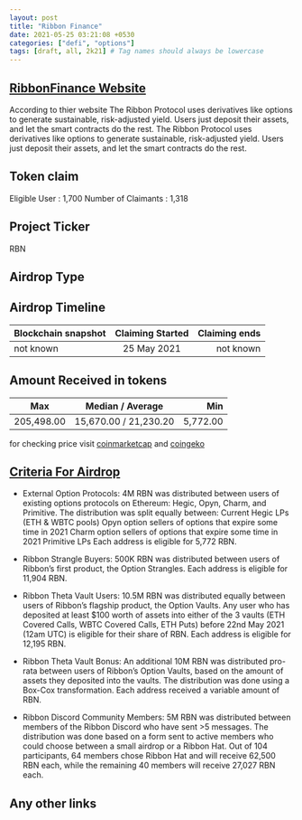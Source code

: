 ```yaml
---
layout: post
title: "Ribbon Finance"
date: 2021-05-25 03:21:08 +0530
categories: ["defi", "options"]
tags: [draft, all, 2k21] # Tag names should always be lowercase
---
```


## [RibbonFinance Website](https://www.ribbon.finance/)

According to thier website The Ribbon Protocol uses derivatives like options to generate sustainable, risk-adjusted yield. Users just deposit their assets, and let the smart contracts do the rest. The Ribbon Protocol uses derivatives like options to generate sustainable, risk-adjusted yield. Users just deposit their assets, and let the smart contracts do the rest.

## Token claim

Eligible User : 1,700
Number of Claimants : 1,318

## Project Ticker

RBN

## Airdrop Type

## Airdrop Timeline

| Blockchain snapshot | Claiming Started | Claiming ends |
| ------------------- | :--------------: | ------------: |
| not known           |   25 May 2021    |     not known |

## Amount Received in tokens

| Max        |   Median / Average    |      Min |
| ---------- | :-------------------: | -------: |
| 205,498.00 | 15,670.00 / 21,230.20 | 5,772.00 |

for checking price visit [coinmarketcap](https://coinmarketcap.com/currencies/) and [coingeko](https://www.coingecko.com/en/coins/)

## [Criteria For Airdrop](https://ribbonfinance.medium.com/rbn-airdrop-distribution-70b6cb0b870c)

- External Option Protocols: 4M RBN was distributed between users of existing options protocols on Ethereum:
  Hegic, Opyn, Charm, and Primitive. The distribution was split equally between:
  Current Hegic LPs (ETH & WBTC pools)
  Opyn option sellers of options that expire some time in 2021
  Charm option sellers of options that expire some time in 2021
  Primitive LPs
  Each address is eligible for 5,772 RBN.

- Ribbon Strangle Buyers: 500K RBN was distributed between users of Ribbon’s first product, the Option Strangles. Each address is eligible for 11,904 RBN.

- Ribbon Theta Vault Users: 10.5M RBN was distributed equally between users of Ribbon’s flagship product, the Option Vaults. Any user who has deposited at least $100 worth of assets into either of the 3 vaults (ETH Covered Calls, WBTC Covered Calls, ETH Puts) before 22nd May 2021 (12am UTC) is eligible for their share of RBN. Each address is eligible for 12,195 RBN.

- Ribbon Theta Vault Bonus: An additional 10M RBN was distributed pro-rata between users of Ribbon’s Option Vaults, based on the amount of assets they deposited into the vaults. The distribution was done using a Box-Cox transformation. Each address received a variable amount of RBN.

- Ribbon Discord Community Members: 5M RBN was distributed between members of the Ribbon Discord who have sent >5 messages. The distribution was done based on a form sent to active members who could choose between a small airdrop or a Ribbon Hat. Out of 104 participants, 64 members chose Ribbon Hat and will receive 62,500 RBN each, while the remaining 40 members will receive 27,027 RBN each.

## Any other links
